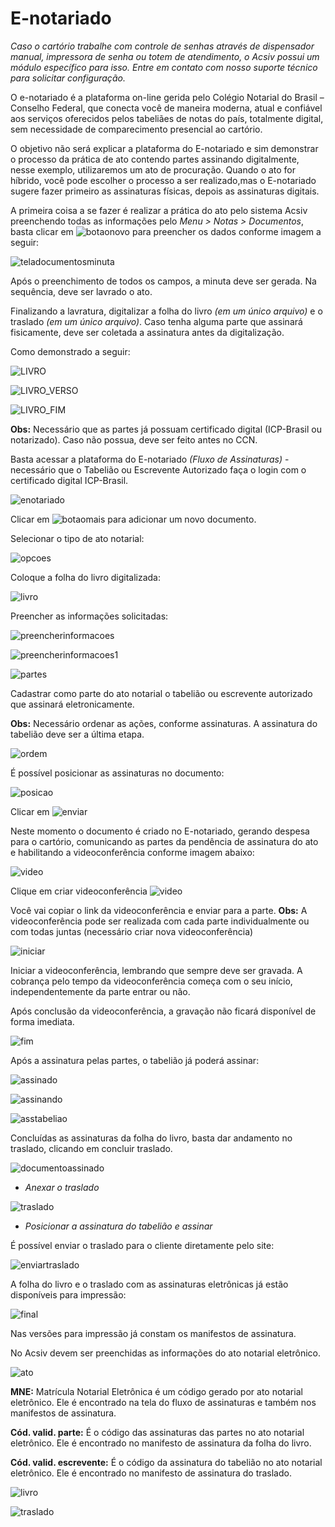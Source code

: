 # E-notariado
*Caso o cartório trabalhe com controle de senhas através de dispensador manual, impressora de senha ou totem de atendimento, o Acsiv possui um módulo específico para isso. Entre em contato com nosso suporte técnico para solicitar configuração.*

O e-notariado é a plataforma on-line gerida pelo Colégio Notarial do Brasil – Conselho Federal, que conecta você de maneira moderna, atual e confiável aos serviços oferecidos pelos tabeliães de notas do país, totalmente digital, sem necessidade de comparecimento presencial ao cartório.

O objetivo não será explicar a plataforma do E-notariado e sim demonstrar o processo da prática de ato contendo partes assinando digitalmente, nesse exemplo, utilizaremos um ato de procuração. Quando o ato for híbrido, você pode escolher o processo a ser realizado,mas o E-notariado sugere fazer primeiro as assinaturas físicas, depois as assinaturas digitais. 

A primeira coisa a se fazer é realizar a prática do ato pelo sistema Acsiv preenchendo todas as informações pelo *Menu > Notas > Documentos*, basta clicar em ![botaonovo](https://github.com/gislenetavaresacsiv/E-notariado/blob/main/Imagens/Botao_Novo.PNG) para preencher os dados conforme imagem a seguir:



 ![teladocumentosminuta](https://github.com/gislenetavaresacsiv/E-notariado/blob/main/Nova_Imagem/MINUTA.PNG)
 
 Após o preenchimento de todos os campos, a minuta deve ser gerada. Na sequência, deve ser lavrado o ato.
 
 Finalizando a lavratura, digitalizar a folha do livro *(em um único arquivo)* e o traslado *(em um único arquivo)*. Caso tenha alguma parte que assinará fisicamente, deve ser coletada a assinatura antes da digitalização.
 
Como demonstrado a seguir:
 
 ![LIVRO](https://github.com/gislenetavaresacsiv/E-notariado/blob/main/Imagens/LIVRO.png)

 ![LIVRO_VERSO](https://github.com/gislenetavaresacsiv/E-notariado/blob/main/Imagens/LIVRO_VERSO.png)
 
 ![LIVRO_FIM](https://github.com/gislenetavaresacsiv/E-notariado/blob/main/Imagens/LIVRO_FIM.png)
 
 **Obs:** Necessário que as partes já possuam certificado digital (ICP-Brasil ou notarizado). Caso não possua, deve ser feito antes no CCN.
 
  Basta acessar a plataforma do E-notariado *(Fluxo de Assinaturas)* - necessário que o Tabelião ou Escrevente Autorizado faça o login com o certificado digital ICP-Brasil. 
  
  
   ![enotariado](https://github.com/gislenetavaresacsiv/E-notariado/blob/main/Imagens/E-NOTARIADO.PNG)
   
  
  Clicar em ![botaomais](https://github.com/gislenetavaresacsiv/E-notariado/blob/main/Imagens/bOTAO.PNG) para adicionar um novo documento.
  
   
   
  Selecionar o tipo de ato notarial:
  
  
   ![opcoes](https://github.com/gislenetavaresacsiv/E-notariado/blob/main/Imagens/OP%C3%87%C3%95ES.PNG)
   

 Coloque a folha do livro digitalizada:
 
 ![livro](https://github.com/gislenetavaresacsiv/E-notariado/blob/main/Imagens/ANEXAR_LIVRO.PNG)
 
 Preencher as informações solicitadas:


 ![preencherinformacoes](https://github.com/gislenetavaresacsiv/E-notariado/blob/main/Imagens/PREENCHER_INFORMA%C3%87%C3%95ES.PNG)
 
 
 ![preencherinformacoes1](https://github.com/gislenetavaresacsiv/E-notariado/blob/main/Imagens/PREENCHER_INFORMA%C3%87%C3%95ES_1.PNG)


 ![partes](https://github.com/gislenetavaresacsiv/E-notariado/blob/main/Imagens/DEPOIS%20MOSTRA%20A%20LOPCALIZA%C3%87%C3%83O%20DAS%20ASSINATURAS.PNG)
 
 
 Cadastrar como parte do ato notarial o tabelião ou escrevente autorizado que assinará eletronicamente.

**Obs:** Necessário ordenar as ações, conforme assinaturas. A assinatura do tabelião deve ser a última etapa.


 ![ordem](https://github.com/gislenetavaresacsiv/E-notariado/blob/main/Imagens/ORDEM_ACOES.PNG)
 
 
 É possível posicionar as assinaturas no documento:
 

 ![posicao](https://github.com/gislenetavaresacsiv/E-notariado/blob/main/Imagens/POSICIONO%20ONDE%20QUERO%20COLOCAR%20A%20IMAGEM.PNG)
 
 
 Clicar em   ![enviar](https://github.com/gislenetavaresacsiv/E-notariado/blob/main/Imagens/JA%20CRIA%20NO%20E-NOTARIADO.PNG)
 

Neste momento o documento é criado no E-notariado, gerando despesa para o cartório, comunicando as partes da pendência de assinatura do ato e habilitando a videoconferência conforme imagem abaixo:

 ![video](https://github.com/gislenetavaresacsiv/E-notariado/blob/main/Imagens/DEPOIS%20DE%20ENVIAR.PNG)
 

Clique em criar videoconferência ![video](https://github.com/gislenetavaresacsiv/E-notariado/blob/main/Imagens/VIDEO%20CONFERENCIA%20DO%20ATO.PNG)

Você vai copiar o link da videoconferência e enviar para a parte. **Obs:**  A videoconferência pode ser realizada com cada parte individualmente ou com todas juntas (necessário criar nova videoconferência)

![iniciar](https://github.com/gislenetavaresacsiv/E-notariado/blob/main/Imagens/MANDA%20O%20LINK%20PARA%20CLIENTE.PNG)

 Iniciar a videoconferência, lembrando que sempre deve ser gravada. A cobrança pelo tempo da videoconferência começa com o seu início, independentemente da parte entrar ou não.

Após conclusão da videoconferência, a gravação não ficará disponível de forma imediata.


![fim](https://github.com/gislenetavaresacsiv/E-notariado/blob/main/Imagens/VIDEO%20CONFERENCIA%20NAO%20FICA%20DISPONIVEL%20NA%20HORA.PNG)


Após a assinatura pelas partes, o tabelião já poderá assinar:


 ![assinado](https://github.com/gislenetavaresacsiv/E-notariado/blob/main/Imagens/ASSINADO.PNG)
 
 
 ![assinando](https://github.com/gislenetavaresacsiv/E-notariado/blob/main/Imagens/ASSINANDO.PNG)
 
 
  ![asstabeliao](https://github.com/gislenetavaresacsiv/E-notariado/blob/main/Imagens/ASSINATURA%20DO%20TABELI%C3%83O.PNG)


Concluídas as assinaturas da folha do livro, basta dar andamento no traslado, clicando em concluir traslado.


![documentoassinado](https://github.com/gislenetavaresacsiv/E-notariado/blob/main/Imagens/DOCUMENTO%20ASSINADO%20COM%20SUCESSO.PNG)


* *Anexar o traslado*


 ![traslado](https://github.com/gislenetavaresacsiv/E-notariado/blob/main/Imagens/ANEXAR_TRASLADO.PNG)
 
 
* *Posicionar a assinatura do tabelião e assinar*
 
 É possível enviar o traslado para o cliente diretamente pelo site:
 
 
![enviartraslado](https://github.com/gislenetavaresacsiv/E-notariado/blob/main/Imagens/ENVIAR%20O%20TRASLADO%20POR%20E-MAIL.PNG)


A folha do livro e o traslado com as assinaturas eletrônicas já estão disponíveis para impressão:


 ![final](https://github.com/gislenetavaresacsiv/E-notariado/blob/main/Imagens/CONCLUINDO%20COM%20SUCESSO.PNG)
 
 
 Nas versões para impressão já constam os manifestos de assinatura.
 
 No Acsiv devem ser preenchidas as informações do ato notarial eletrônico.

![ato](https://github.com/gislenetavaresacsiv/E-notariado/blob/main/Imagens/ATO_PRATICA.PNG)

**MNE:** Matrícula Notarial Eletrônica é um código gerado por ato notarial eletrônico. Ele é encontrado na tela do fluxo de assinaturas e também nos manifestos de assinatura.

**Cód. valid. parte:** É o código das assinaturas das partes no ato notarial eletrônico. Ele é encontrado no manifesto de assinatura da folha do livro.

**Cód. valid. escrevente:** É o código da assinatura do tabelião no ato notarial eletrônico. Ele é encontrado no manifesto de assinatura do traslado.

 ![livro](https://github.com/gislenetavaresacsiv/E-notariado/blob/main/Imagens/MANIFESTO%20DE%20ASSINATURA%20DO%20LIVRO.PNG)

 ![traslado](https://github.com/gislenetavaresacsiv/E-notariado/blob/main/Imagens/MANIFESTO%20DE%20ASSINATURA%20DO%20TRASLADO.PNG)
